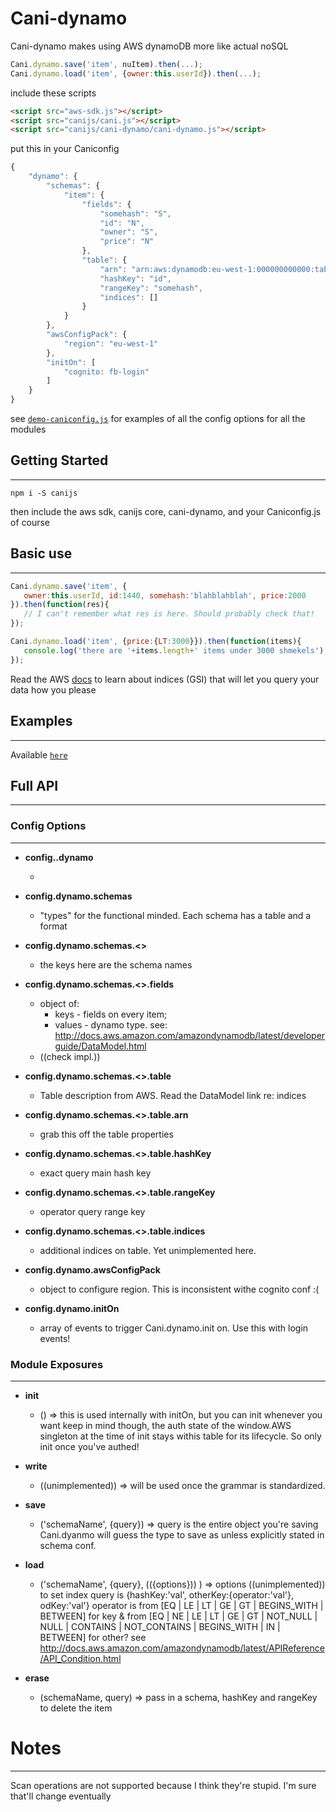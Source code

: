 # Cani-dynamo

Cani-dynamo makes using AWS dynamoDB more like actual noSQL
```js
Cani.dynamo.save('item', nuItem).then(...);
Cani.dynamo.load('item', {owner:this.userId}).then(...);
```


include these scripts

```html
<script src="aws-sdk.js"></script>
<script src="canijs/cani.js"></script>
<script src="canijs/cani-dynamo/cani-dynamo.js"></script>
```

put this in your Caniconfig

```js
{
    "dynamo": {
        "schemas": {
            "item": {
                "fields": {
                    "somehash": "S",
                    "id": "N",
                    "owner": "S",
                    "price": "N"
                },
                "table": {
                    "arn": "arn:aws:dynamodb:eu-west-1:000000000000:table/tableName",
                    "hashKey": "id",
                    "rangeKey": "somehash",
                    "indices": []
                }
            }
        },
        "awsConfigPack": {
            "region": "eu-west-1"
        },
        "initOn": [
            "cognito: fb-login"
        ]
    }
}
```

see [`demo-caniconfig.js`](https://github.com/nikfrank/canijs/blob/master/src/docs/democonfig.js)
for examples of all the config options for all the modules


## Getting Started
---

```
npm i -S canijs
```

then include the aws sdk, canijs core, cani-dynamo, and your Caniconfig.js of course


## Basic use
---

```js
Cani.dynamo.save('item', {
   owner:this.userId, id:1440, somehash:'blahblahblah', price:2000
}).then(function(res){
   // I can't remember what res is here. Should probably check that!
});
```
```js
Cani.dynamo.load('item', {price:{LT:3000}}).then(function(items){
   console.log('there are '+items.length+' items under 3000 shmekels');
});
```

Read the AWS [docs](http://docs.aws.amazon.com/AWSJavaScriptSDK/latest/AWS/DynamoDB.html)
to learn about indices (GSI) that will let you query your data how you please


## Examples
---

Available [`here`](https://github.com/nikfrank/canijs/tree/master/cani-dynamo/example)


## Full API
---

### Config Options
---



* **config..dynamo**

  * 

* **config.dynamo.schemas**

  * "types" for the functional minded. Each schema has a table and a format



* **config.dynamo.schemas.<<schemaName>>**

  * the keys here are the schema names



* **config.dynamo.schemas.<<schemaName>>.fields**

  * object of:
    * keys - fields on every item; 
    *  values - dynamo type. see: http://docs.aws.amazon.com/amazondynamodb/latest/developerguide/DataModel.html
  * ((check impl.))



* **config.dynamo.schemas.<<schemaName>>.table**

  * Table description from AWS. Read the DataModel link re: indices



* **config.dynamo.schemas.<<schemaName>>.table.arn**

  * grab this off the table properties



* **config.dynamo.schemas.<<schemaName>>.table.hashKey**

  * exact query main hash key



* **config.dynamo.schemas.<<schemaName>>.table.rangeKey**

  * operator query range key



* **config.dynamo.schemas.<<schemaName>>.table.indices**

  * additional indices on table. Yet unimplemented here.






* **config.dynamo.awsConfigPack**

  * object to configure region. This is inconsistent withe cognito conf :(



* **config.dynamo.initOn**

  * array of events to trigger Cani.dynamo.init on. Use this with login events!




### Module Exposures
---

* **init**
  * () => this is used internally with initOn, but you can init whenever you want
    keep in mind though, the auth state of the window.AWS singleton at the time of init
    stays withis table for its lifecycle. So only init once you've authed!

* **write**
  * ((unimplemented)) => will be used once the grammar is standardized.

* **save**
  * ('schemaName', {query}) => query is the entire object you're saving
    Cani.dyanmo will guess the type to save as unless explicitly stated in schema conf.

* **load**
  * ('schemaName', {query}, (({options})) ) => options ((unimplemented)) to set index
    query is {hashKey:'val', otherKey:{operator:'val'}, odKey:'val'}
    operator is from [EQ | LE | LT | GE | GT | BEGINS_WITH | BETWEEN] for key &
    from [EQ | NE | LE | LT | GE | GT | NOT_NULL | NULL | CONTAINS | NOT_CONTAINS | BEGINS_WITH | IN | BETWEEN] for other?
    see http://docs.aws.amazon.com/amazondynamodb/latest/APIReference/API_Condition.html

* **erase**
  * (schemaName, query) => pass in a schema, hashKey and rangeKey to delete the item


# Notes
---

Scan operations are not supported because I think they're stupid. I'm sure that'll change eventually